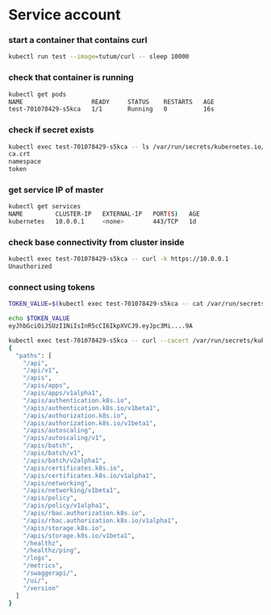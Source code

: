 # Service account 
### start a container that contains curl
```bash
kubectl run test --image=tutum/curl -- sleep 10000
```
### check that container is running
```bash
kubectl get pods
NAME                   READY     STATUS    RESTARTS   AGE
test-701078429-s5kca   1/1       Running   0          16s
```
### check if secret exists
```bash
kubectl exec test-701078429-s5kca -- ls /var/run/secrets/kubernetes.io/serviceaccount/
ca.crt
namespace
token
```

### get service IP of master
```bash
kubectl get services
NAME         CLUSTER-IP   EXTERNAL-IP   PORT(S)   AGE
kubernetes   10.0.0.1     <none>        443/TCP   1d
```
### check base connectivity from cluster inside
```bash
kubectl exec test-701078429-s5kca -- curl -k https://10.0.0.1
Unauthorized
```
### connect using tokens
```bash
TOKEN_VALUE=$(kubectl exec test-701078429-s5kca -- cat /var/run/secrets/kubernetes.io/serviceaccount/token)

echo $TOKEN_VALUE
eyJhbGciOiJSUzI1NiIsInR5cCI6IkpXVCJ9.eyJpc3Mi....9A

kubectl exec test-701078429-s5kca -- curl --cacert /var/run/secrets/kubernetes.io/serviceaccount/ca.crt -H  "Authorization: Bearer $TOKEN_VALUE" https://10.0.0.1
{
  "paths": [
    "/api",
    "/api/v1",
    "/apis",
    "/apis/apps",
    "/apis/apps/v1alpha1",
    "/apis/authentication.k8s.io",
    "/apis/authentication.k8s.io/v1beta1",
    "/apis/authorization.k8s.io",
    "/apis/authorization.k8s.io/v1beta1",
    "/apis/autoscaling",
    "/apis/autoscaling/v1",
    "/apis/batch",
    "/apis/batch/v1",
    "/apis/batch/v2alpha1",
    "/apis/certificates.k8s.io",
    "/apis/certificates.k8s.io/v1alpha1",
    "/apis/networking",
    "/apis/networking/v1beta1",
    "/apis/policy",
    "/apis/policy/v1alpha1",
    "/apis/rbac.authorization.k8s.io",
    "/apis/rbac.authorization.k8s.io/v1alpha1",
    "/apis/storage.k8s.io",
    "/apis/storage.k8s.io/v1beta1",
    "/healthz",
    "/healthz/ping",
    "/logs",
    "/metrics",
    "/swaggerapi/",
    "/ui/",
    "/version"
  ]
}
```